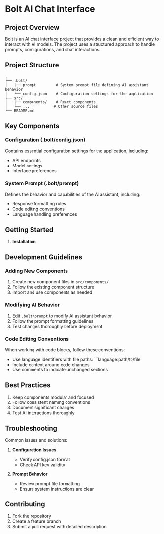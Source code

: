 # Bolt AI Chat Interface

## Project Overview
Bolt is an AI chat interface project that provides a clean and efficient way to interact with AI models. The project uses a structured approach to handle prompts, configurations, and chat interactions.

## Project Structure
```
.
├── .bolt/
│   ├── prompt         # System prompt file defining AI assistant behavior
│   └── config.json    # Configuration settings for the application
├── src/
│   ├── components/    # React components
│   └── ...           # Other source files
└── README.md
```

## Key Components

### Configuration (.bolt/config.json)
Contains essential configuration settings for the application, including:
- API endpoints
- Model settings
- Interface preferences

### System Prompt (.bolt/prompt)
Defines the behavior and capabilities of the AI assistant, including:
- Response formatting rules
- Code editing conventions
- Language handling preferences

## Getting Started

1. **Installation**

## Development Guidelines

### Adding New Components
1. Create new component files in `src/components/`
2. Follow the existing component structure
3. Import and use components as needed

### Modifying AI Behavior
1. Edit `.bolt/prompt` to modify AI assistant behavior
2. Follow the prompt formatting guidelines
3. Test changes thoroughly before deployment

### Code Editing Conventions
When working with code blocks, follow these conventions:
- Use language identifiers with file paths: ```language:path/to/file
- Include context around code changes
- Use comments to indicate unchanged sections

## Best Practices
1. Keep components modular and focused
2. Follow consistent naming conventions
3. Document significant changes
4. Test AI interactions thoroughly

## Troubleshooting
Common issues and solutions:
1. **Configuration Issues**
   - Verify config.json format
   - Check API key validity
   
2. **Prompt Behavior**
   - Review prompt file formatting
   - Ensure system instructions are clear

## Contributing
1. Fork the repository
2. Create a feature branch
3. Submit a pull request with detailed description

